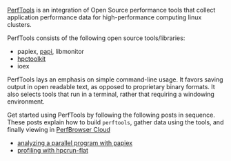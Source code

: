 [PerfTools](about) is an integration of Open Source performance tools 
that collect application performance data for high-performance computing
linux clusters.

PerfTools consists of the following open source tools/libraries:

  * papiex, [papi](http://icl.cs.utk.edu/papi/), libmonitor
  * [hpctoolkit](http://hpctoolkit.org)
  * ioex

PerfTools lays an emphasis on simple command-line usage. It favors saving 
output in open readable text, as opposed to proprietary binary formats. 
It also selects tools that run in a terminal, rather that requiring a 
windowing environment.

Get started using PerfTools by following the following posts in sequence.
These posts explain how to build `perftools`, gather data using the tools,
and finally viewing in [PerfBrowser Cloud](https://perfbrowser.perftools.org/)
 * [analyzing a parallel program with papiex](examples/papiex-mpi-example/)
 * [profiling with hpcrun-flat](examples/papiex-mpi-example/)
